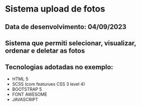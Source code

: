 # Sistema upload de fotos

## Data de desenvolvimento: 04/09/2023

## Sistema que permiti selecionar, visualizar, ordenar e deletar as fotos

## Tecnologias adotadas no exemplo:

- HTML 5
- SCSS (com featurues CSS 3 level 4)
- BOOTSTRAP 5
- FONT AWESOME
- JAVASCRIPT
